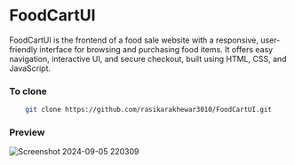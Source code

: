 # FoodCartUI
FoodCartUI is the frontend of a food sale website with a responsive, user-friendly interface for browsing and purchasing food items. It offers easy navigation, interactive UI, and secure checkout, built using HTML, CSS, and JavaScript.

### To clone 

```bash
    git clone https://github.com/rasikarakhewar3010/FoodCartUI.git
```
### Preview

![Screenshot 2024-09-05 220309](https://github.com/user-attachments/assets/d3179e3a-563f-4334-9638-b7198e3b0c2e)
